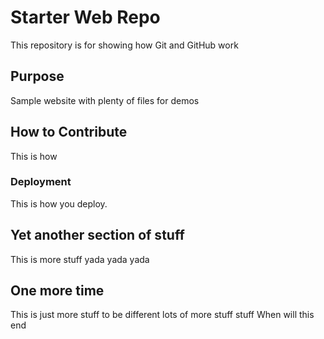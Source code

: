 # Starter Web Repo

This repository is for showing how Git and GitHub work

## Purpose

Sample website with plenty of files for demos

## How to Contribute

This is how

### Deployment

This is how you deploy.

## Yet another section of stuff

This is more stuff
yada yada yada

## One more time

This is just more stuff to be different
lots of more stuff stuff
When will this end


